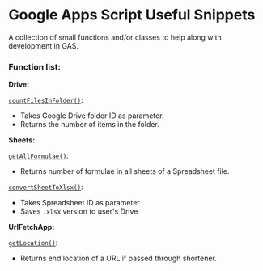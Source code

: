 # Google Apps Script Useful Snippets
A collection of small functions and/or classes to help along with development in GAS.

### Function list:

**Drive:**

[`countFilesInFolder()`](https://github.com/rafa-guillermo/Google-Apps-Script-Useful-Snippets/blob/main/drive-snippets/countFilesInDriveFolder.js):

- Takes Google Drive folder ID as parameter.
- Returns the number of items in the folder.

**Sheets:**

[`getAllFormulae()`](https://github.com/rafa-guillermo/Google-Apps-Script-Useful-Snippets/blob/main/sheets-snippets/countFormulaeInSpreadsheet.js):

- Returns number of formulae in all sheets of a Spreadsheet file.

[`convertSheetToXlsx()`](https://github.com/rafa-guillermo/Google-Apps-Script-Useful-Snippets/blob/main/sheets-snippets/convertSheetToXlsx.js):

- Takes Spreadsheet ID as parameter
- Saves `.xlsx` version to user's Drive

**UrlFetchApp:**

[`getLocation()`](https://github.com/rafa-guillermo/Google-Apps-Script-Useful-Snippets/blob/main/urlfetchapp-snippets/urlShortenerReversal.js):

- Returns end location of a URL if passed through shortener.
